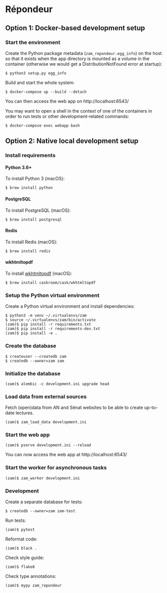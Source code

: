 # Répondeur

## Option 1: Docker-based development setup

### Start the environment

Create the Python package metadata (`zam_repondeur.egg_info`) on the host
so that it exists when the app directory is mounted as a volume in the
container (otherwise we would get a DistributionNotFound error at startup):

```
$ python3 setup.py egg_info
```

Build and start the whole system:

```
$ docker-compose up --build --detach
```

You can then access the web app on http://localhost:6543/

You may want to open a shell in the context of one of the containers in order
to run tests or other development-related commands:

```
$ docker-compose exec webapp bash
```

## Option 2: Native local development setup

### Install requirements

#### Python 3.6+

To install Python 3 (macOS):

```
$ brew install python
```

#### PostgreSQL

To install PostgreSQL (macOS):

```
$ brew install postgresql
```

#### Redis

To install Redis (macOS):

```
$ brew install redis
```

#### wkhtmltopdf

To install [wkhtmltopdf](https://github.com/JazzCore/python-pdfkit#installation) (macOS):

```
$ brew install caskroom/cask/wkhtmltopdf
```

### Setup the Python virtual environment

Create a Python virtual environment and install dependencies:

```
$ python3 -m venv ~/.virtualenvs/zam
$ source ~/.virtualenvs/zam/bin/activate
(zam)$ pip install -r requirements.txt
(zam)$ pip install -r requirements-dev.txt
(zam)$ pip install -e .
```

### Create the database

```
$ createuser --createdb zam
$ createdb --owner=zam zam
```

### Initialize the database

```
(zam)$ alembic -c development.ini upgrade head
```

### Load data from external sources

Fetch (open)data from AN and Sénat websites to be able to create
up-to-date lectures.

```
(zam)$ zam_load_data development.ini
```

### Start the web app

```
(zam)$ pserve development.ini --reload
```

You can now access the web app at http://localhost:6543/

### Start the worker for asynchronous tasks

```
(zam)$ zam_worker development.ini
```

### Development

Create a separate database for tests:

```
$ createdb --owner=zam zam-test
```

Run tests:

```
(zam)$ pytest
```

Reformat code:

```
(zam)$ black .
```

Check style guide:

```
(zam)$ flake8
```

Check type annotations:

```
(zam)$ mypy zam_repondeur
```
